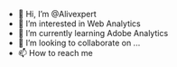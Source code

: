 - 👋 Hi, I’m @Alivexpert
- 👀 I’m interested in Web Analytics 
- 🌱 I’m currently learning Adobe Analytics
- 💞️ I’m looking to collaborate on ...
- 📫 How to reach me 

<!---
Alivexpert/Alivexpert is a ✨ special ✨ repository because its `README.md` (this file) appears on your GitHub profile.
You can click the Preview link to take a look at your changes.
--->
